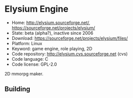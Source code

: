 # Elysium Engine

- Home: http://elysium.sourceforge.net/, https://sourceforge.net/projects/elysium/
- State: beta (alpha?), inactive since 2006
- Download: https://sourceforge.net/projects/elysium/files/
- Platform: Linux
- Keyword: game engine, role playing, 2D
- Code repository: http://elysium.cvs.sourceforge.net (cvs)
- Code language: C
- Code license: GPL-2.0

2D mmorpg maker.

## Building
